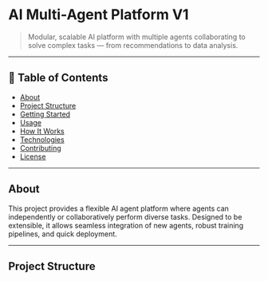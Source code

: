# AI Multi-Agent Platform V1

> Modular, scalable AI platform with multiple agents collaborating to solve complex tasks — from recommendations to data analysis.

---

## 🚀 Table of Contents

- [About](#about)  
- [Project Structure](#project-structure)  
- [Getting Started](#getting-started)  
- [Usage](#usage)  
- [How It Works](#how-it-works)  
- [Technologies](#technologies)  
- [Contributing](#contributing)  
- [License](#license)  

---

## About

This project provides a flexible AI agent platform where agents can independently or collaboratively perform diverse tasks. Designed to be extensible, it allows seamless integration of new agents, robust training pipelines, and quick deployment.

---

## Project Structure

